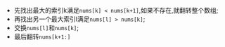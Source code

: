 - 先找出最大的索引k满足`nums[k] < nums[k+1]`,如果不存在,就翻转整个数组;
- 再找出另一个最大索引l满足`nums[l] > nums[k]`;
- 交换``nums[l]``和``nums[k]``;
- 最后翻转``nums[k+1:]``